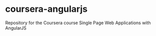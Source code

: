 # coursera-angularjs
Repository for the Coursera course Single Page Web Applications with AngularJS
